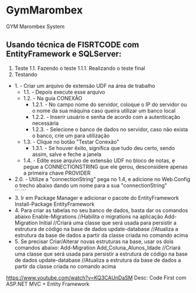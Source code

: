 # GymMarombex
GYM Marombex System 

## Usando técnica de FISRTCODE com EntityFramework e SQLServer:

1. Teste
    1.1. Fazendo o teste
        1.1.1. Realizando o teste final
2. Testando
    

<ul>
    <li>
        1. - Criar um arquivo de extensão UDF na área de trabalho
        <ul>
            <li>
                1.1. - Depois execute esse arquivo
            </li>
            <li>
                1.2. - Na guia CONEXÃO
                <ul>            
                    <li>
                        1.2.1. - No campo nome do servidor, coloque o IP do servidor ou o nome da sua máquina caso queira utilizar um banco local
                    </li>
                    <li>
                        1.2.2. - Inserir usuário e senha de acordo com a autenticação necessária
                    </li>
                    <li>
                        1.2.3. - Selecione o banco de dados no servidor, caso não exista o banco, crie um para utilização
                    </li>
                </ul>
            </li>
            <li>
                1.3. - Clique no botão "Testar Conexão"
                <ul>
                    <li>
                        1.3.1. - Se houver êxito, significa que tudo deu certo, sendo assim, salve e feche a janela
                    </li>
                </ul>
            </li>
            <li>
                1.4. - Edite esse arquivo de extensão UDF no bloco de notas, e pegue a CONNECTIONSTRING que ele gerou, desconsidere apenas a primeira chave PROVIDER
            </li>
        </ul>     
    </li>
    <li>
        2.0. - Utilize a "connectionString" pega no 1.4, e adicione no Web.Config o trecho abaixo dando um nome para a sua "connectionString"
    </li>
        ```
          <connectionStrings>
            <add name="MarombexConnectionString" connectionString="Password=123456;Persist Security Info=True;User ID=autoMEGenerator;Initial Catalog=Marombex;Data         Source=ME003153" providerName="System.Data.SqlClient"/>        
          </connectionStrings>
        ```
    <li>
        3. Ir em Package Manager e adicionar o pacote do EntityFramework
        Install-Package EntityFramework
    </li>
    <li>
        4. Para criar as tabelas no seu banco de dados, basta dar os comandos abaixo
        Enable-Migrations  //Habilita o migrations na aplicação
        Add-Migration Initial  //Criará uma classe que será usada para persistir a estrutura de código na base de dados 
        update-database    //Atualiza a estrutura da base de dados a partir da classe criada no comando acima
    </li>
    <li>
        5. Se precisar Criar/Alterar novas estruturas na base, usar os dois comandos abaixo:
        Add-Migration Add_Coluna_Alunos_Idade  //Criará uma classe que será usada para persistir a estrutura de código na base de dados 
        update-database    //Atualiza a estrutura da base de dados a partir da classe criada no comando acima
    </li>
</ul>

<https://www.youtube.com/watch?v=KQ3CAUnDaSM>
Desc: Code First com ASP.NET MVC + Entity Framework
